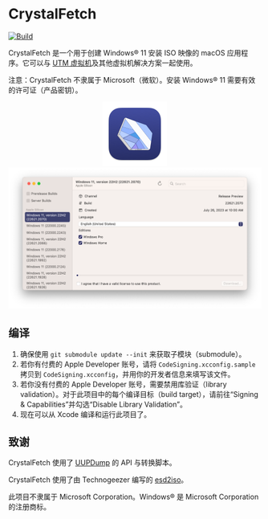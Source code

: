 CrystalFetch
============
[![Build](https://github.com/TuringSoftware/CrystalFetch/workflows/Build/badge.svg?branch=main&event=push)][1]

CrystalFetch 是一个用于创建 Windows® 11 安装 ISO 映像的 macOS 应用程序。它可以与 [UTM 虚拟机][3]及其他虚拟机解决方案一起使用。

注意：CrystalFetch 不隶属于 Microsoft（微软）。安装 Windows® 11 需要有效的许可证（产品密钥）。

<p align="center">
  <img alt="CrystalFetch logo" src="Source/Assets.xcassets/AppIcon.appiconset/icon_128x128.png" srcset="Source/Assets.xcassets/AppIcon.appiconset/icon_128x128@2x@2x.png 2x" /><br />
  <img alt="CrystalFetch screenshot" src="Extras/screen.png" />
</p>

编译
--------
1. 确保使用 `git submodule update --init` 来获取子模块（submodule）。
2. 若你有付费的 Apple Developer 账号，请将 `CodeSigning.xcconfig.sample` 拷贝到 `CodeSigning.xcconfig`，并用你的开发者信息来填写该文件。
3. 若你没有付费的 Apple Developer 账号，需要禁用库验证（library validation）。对于此项目中的每个编译目标（build target），请前往“Signing & Capabilities”并勾选“Disable Library Validation”。
4. 现在可以从 Xcode 编译和运行此项目了。

致谢
-------
CrystalFetch 使用了 [UUPDump][3] 的 API 与转换脚本。

CrystalFetch 使用了由 Technogeezer 编写的 [esd2iso][4]。

此项目不隶属于 Microsoft Corporation。Windows® 是 Microsoft Corporation 的注册商标。

  [1]: https://github.com/TuringSoftware/CrystalFetch/actions?query=event%3Arelease+workflow%3ABuild
  [2]: https://mac.getutm.app
  [3]: https://uupdump.net
  [4]: https://communities.vmware.com/t5/VMware-Fusion-Documents/w11arm-esd2iso-a-utility-to-create-Windows-11-ARM-ISOs-from/ta-p/2957381
